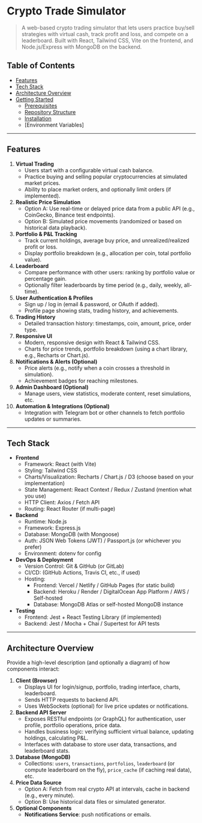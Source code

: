 # Crypto Trade Simulator

> A web-based crypto trading simulator that lets users practice buy/sell strategies with virtual cash, track profit and loss, and compete on a leaderboard. Built with React, Tailwind CSS, Vite on the frontend, and Node.js/Express with MongoDB on the backend.

## Table of Contents

- [Features](#features)
- [Tech Stack](#tech-stack)
- [Architecture Overview](#architecture-overview)
- [Getting Started](#getting-started)
  - [Prerequisites](#prerequisites)
  - [Repository Structure](#repository-structure)
  - [Installation](#installation)
  - [Environment Variables]

---

## Features

1. **Virtual Trading**
   - Users start with a configurable virtual cash balance.
   - Practice buying and selling popular cryptocurrencies at simulated market prices.
   - Ability to place market orders, and optionally limit orders (if implemented).
2. **Realistic Price Simulation**
   - Option A: Use real-time or delayed price data from a public API (e.g., CoinGecko, Binance test endpoints).
   - Option B: Simulated price movements (randomized or based on historical data playback).
3. **Portfolio & P&L Tracking**
   - Track current holdings, average buy price, and unrealized/realized profit or loss.
   - Display portfolio breakdown (e.g., allocation per coin, total portfolio value).
4. **Leaderboard**
   - Compare performance with other users: ranking by portfolio value or percentage gain.
   - Optionally filter leaderboards by time period (e.g., daily, weekly, all-time).
5. **User Authentication & Profiles**
   - Sign up / log in (email & password, or OAuth if added).
   - Profile page showing stats, trading history, and achievements.
6. **Trading History**
   - Detailed transaction history: timestamps, coin, amount, price, order type.
7. **Responsive UI**
   - Modern, responsive design with React & Tailwind CSS.
   - Charts for price trends, portfolio breakdown (using a chart library, e.g., Recharts or Chart.js).
8. **Notifications & Alerts (Optional)**
   - Price alerts (e.g., notify when a coin crosses a threshold in simulation).
   - Achievement badges for reaching milestones.
9. **Admin Dashboard (Optional)**
   - Manage users, view statistics, moderate content, reset simulations, etc.
10. **Automation & Integrations (Optional)**
    - Integration with Telegram bot or other channels to fetch portfolio updates or summaries.

---

## Tech Stack

- **Frontend**  
  - Framework: React (with Vite)  
  - Styling: Tailwind CSS  
  - Charts/Visualization: Recharts / Chart.js / D3 (choose based on your implementation)  
  - State Management: React Context / Redux / Zustand (mention what you use)  
  - HTTP Client: Axios / Fetch API  
  - Routing: React Router (if multi-page)
- **Backend**  
  - Runtime: Node.js  
  - Framework: Express.js  
  - Database: MongoDB (with Mongoose)  
  - Auth: JSON Web Tokens (JWT) / Passport.js (or whichever you prefer)  
  - Environment: dotenv for config  
- **DevOps & Deployment**  
  - Version Control: Git & GitHub (or GitLab)  
  - CI/CD: (GitHub Actions, Travis CI, etc., if used)  
  - Hosting:  
    - Frontend: Vercel / Netlify / GitHub Pages (for static build)  
    - Backend: Heroku / Render / DigitalOcean App Platform / AWS / Self-hosted  
    - Database: MongoDB Atlas or self-hosted MongoDB instance  
- **Testing**  
  - Frontend: Jest + React Testing Library (if implemented)  
  - Backend: Jest / Mocha + Chai / Supertest for API tests

---

## Architecture Overview

Provide a high-level description (and optionally a diagram) of how components interact:

1. **Client (Browser)**  
   - Displays UI for login/signup, portfolio, trading interface, charts, leaderboard.
   - Sends HTTP requests to backend API.
   - Uses WebSockets (optional) for live price updates or notifications.
2. **Backend API Server**  
   - Exposes RESTful endpoints (or GraphQL) for authentication, user profile, portfolio operations, price data.
   - Handles business logic: verifying sufficient virtual balance, updating holdings, calculating P&L.
   - Interfaces with database to store user data, transactions, and leaderboard stats.
3. **Database (MongoDB)**  
   - Collections: `users`, `transactions`, `portfolios`, `leaderboard` (or compute leaderboard on the fly), `price_cache` (if caching real data), etc.
4. **Price Data Source**  
   - Option A: Fetch from real crypto API at intervals, cache in backend (e.g., every minute).
   - Option B: Use historical data files or simulated generator.
5. **Optional Components**  
   - **Notifications Service**: push notifications or emails.



